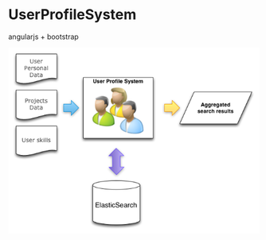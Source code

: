 # UserProfileSystem
angularjs + bootstrap

![General Flow](/ups/docs/GeneralFlow.png?raw=true "General Flow")